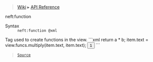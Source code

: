 > [Wiki](Home) ▸ [API Reference](API-Reference)

neft:function
<dl><dt>Syntax</dt><dd><code>neft:function @xml</code></dd></dl>
Tag used to create functions in the view.
```xml
<neft:function name="multiply" arguments="a, b">
  return a * b;
</neft:function>
<neft:function name="boost">
  item.text = view.funcs.multiply(item.text, item.text);
</neft:function>
<button neft:style:pointer:onClick="${boost}">1</button>
```

> [`Source`](/Neft-io/neft/blob/feb74662c4f7ee7aedc58bcb4488ea1b56f65be9/src/document/file/parse/funcs.litcoffee#neftfunction-xml)

